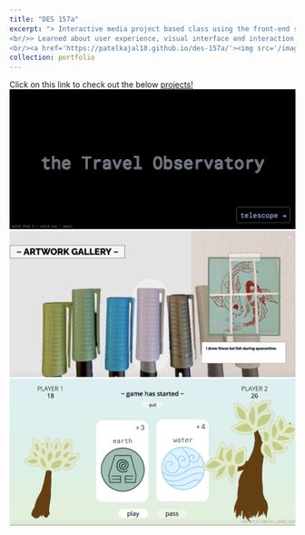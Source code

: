 ```yaml
---
title: "DES 157a"
excerpt: "> Interactive media project based class using the front-end stack (html, css, js). 
<br/>> Learned about user experience, visual interface and interaction design. 
<br/><a href='https://patelkajal18.github.io/des-157a/'><img src='/images/des_photo.png' alt='des157 project homepage' style='width:75%'></a>"
collection: portfolio
---
```


Click on this link to check out the below [projects!](https://patelkajal18.github.io/des-157a/index.html)
<br/><img src='/images/./port1a.jpg'>
<br/><img src='/images/./port1b.jpg'>
<br/><img src='/images/./port1c.jpg'>
